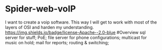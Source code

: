 # Spider-web-voIP
I want to create a voip software. This way I will get to work with most of the layers of OSI and harden my understanding.
https://img.shields.io/badge/license-Apache--2.0-blue
#Overview
 sql server for stuff; PoE; file server for phone configurations; multicast for music on hold; mail for reports; routing & switching; 
